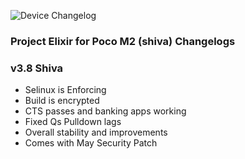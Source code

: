 ![Device Changelog](https://i.imgur.com/C0Wcdr5.png)

### Project Elixir for Poco M2 (shiva) Changelogs

### v3.8 Shiva

- Selinux is Enforcing
- Build is encrypted
- CTS passes and banking apps working
- Fixed Qs Pulldown lags
- Overall stability and improvements
- Comes with May Security Patch
